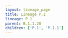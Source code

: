 ```yaml
---
layout: lineage_page
title: Lineage P.1
lineage: P.1
parent: B.1.1.28
children: ['P.1', 'P.1.1']
---
```

